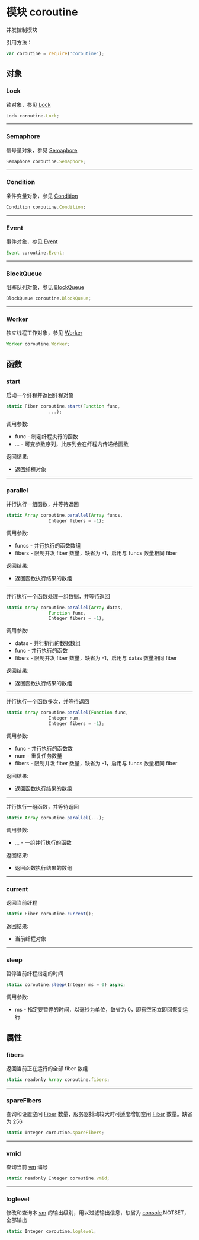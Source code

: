 # 模块 coroutine
并发控制模块

引用方法：
```JavaScript
var coroutine = require('coroutine');
```
## 对象
        
### Lock
锁对象，参见 [Lock](../../object/ifs/Lock.md)
```JavaScript
Lock coroutine.Lock;
```

--------------------------
### Semaphore
信号量对象，参见 [Semaphore](../../object/ifs/Semaphore.md)
```JavaScript
Semaphore coroutine.Semaphore;
```

--------------------------
### Condition
条件变量对象，参见 [Condition](../../object/ifs/Condition.md)
```JavaScript
Condition coroutine.Condition;
```

--------------------------
### Event
事件对象，参见 [Event](../../object/ifs/Event.md)
```JavaScript
Event coroutine.Event;
```

--------------------------
### BlockQueue
阻塞队列对象，参见 [BlockQueue](../../object/ifs/BlockQueue.md)
```JavaScript
BlockQueue coroutine.BlockQueue;
```

--------------------------
### Worker
独立线程工作对象，参见 [Worker](../../object/ifs/Worker.md)
```JavaScript
Worker coroutine.Worker;
```

## 函数
        
### start
启动一个纤程并返回纤程对象
```JavaScript
static Fiber coroutine.start(Function func,
                ...);
```

调用参数:
* func - 制定纤程执行的函数
* ... - 可变参数序列，此序列会在纤程内传递给函数

返回结果:
* 返回纤程对象

--------------------------
### parallel
并行执行一组函数，并等待返回
```JavaScript
static Array coroutine.parallel(Array funcs,
                Integer fibers = -1);
```

调用参数:
* funcs - 并行执行的函数数组
* fibers - 限制并发 fiber 数量，缺省为 -1，启用与 funcs 数量相同 fiber

返回结果:
* 返回函数执行结果的数组

--------------------------
并行执行一个函数处理一组数据，并等待返回
```JavaScript
static Array coroutine.parallel(Array datas,
                Function func,
                Integer fibers = -1);
```

调用参数:
* datas - 并行执行的数据数组
* func - 并行执行的函数
* fibers - 限制并发 fiber 数量，缺省为 -1，启用与 datas 数量相同 fiber

返回结果:
* 返回函数执行结果的数组

--------------------------
并行执行一个函数多次，并等待返回
```JavaScript
static Array coroutine.parallel(Function func,
                Integer num,
                Integer fibers = -1);
```

调用参数:
* func - 并行执行的函数数
* num - 重复任务数量
* fibers - 限制并发 fiber 数量，缺省为 -1，启用与 funcs 数量相同 fiber

返回结果:
* 返回函数执行结果的数组

--------------------------
并行执行一组函数，并等待返回
```JavaScript
static Array coroutine.parallel(...);
```

调用参数:
* ... - 一组并行执行的函数

返回结果:
* 返回函数执行结果的数组

--------------------------
### current
返回当前纤程
```JavaScript
static Fiber coroutine.current();
```

返回结果:
* 当前纤程对象

--------------------------
### sleep
暂停当前纤程指定的时间
```JavaScript
static coroutine.sleep(Integer ms = 0) async;
```

调用参数:
* ms - 指定要暂停的时间，以毫秒为单位，缺省为 0，即有空闲立即回恢复运行

## 属性
        
### fibers
返回当前正在运行的全部 fiber 数组
```JavaScript
static readonly Array coroutine.fibers;
```

--------------------------
### spareFibers
查询和设置空闲 [Fiber](../../object/ifs/Fiber.md) 数量，服务器抖动较大时可适度增加空闲 [Fiber](../../object/ifs/Fiber.md) 数量。缺省为 256
```JavaScript
static Integer coroutine.spareFibers;
```

--------------------------
### vmid
查询当前 [vm](vm.md) 编号
```JavaScript
static readonly Integer coroutine.vmid;
```

--------------------------
### loglevel
修改和查询本 [vm](vm.md) 的输出级别，用以过滤输出信息，缺省为 [console](console.md).NOTSET，全部输出
```JavaScript
static Integer coroutine.loglevel;
```

